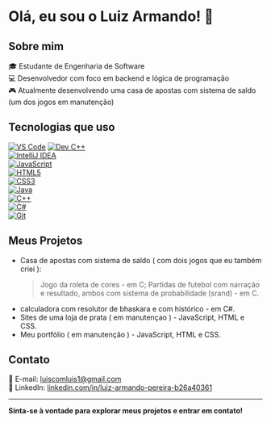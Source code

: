 # Olá, eu sou o Luiz Armando! 👋

## Sobre mim

🎓 Estudante de Engenharia de Software  
💻 Desenvolvedor com foco em backend e lógica de programação  
🎮 Atualmente desenvolvendo uma casa de apostas com sistema de saldo (um dos jogos em manutenção)  

## Tecnologias que uso

[![VS Code](https://img.shields.io/badge/VS%20Code-007ACC?style=for-the-badge&logo=visualstudiocode&logoColor=white)](https://code.visualstudio.com/)
[![Dev C++](https://img.shields.io/badge/Dev%20C++-blue?style=for-the-badge&logo=c%2B%2B)](https://www.bloodshed.net/devcpp.html)  
[![IntelliJ IDEA](https://img.shields.io/badge/IntelliJ%20IDEA-000000?style=for-the-badge&logo=intellij-idea&logoColor=white)](https://www.jetbrains.com/idea/)  
[![JavaScript](https://img.shields.io/badge/JavaScript-F7DF1E?style=for-the-badge&logo=javascript&logoColor=black)](https://developer.mozilla.org/en-US/docs/Web/JavaScript)  
[![HTML5](https://img.shields.io/badge/HTML5-E34F26?style=for-the-badge&logo=html5&logoColor=white)](https://developer.mozilla.org/en-US/docs/Web/HTML)  
[![CSS3](https://img.shields.io/badge/CSS3-1572B6?style=for-the-badge&logo=css3&logoColor=white)](https://developer.mozilla.org/en-US/docs/Web/CSS)  
[![Java](https://img.shields.io/badge/Java-007396?style=for-the-badge&logo=java&logoColor=white)](https://www.oracle.com/java/)  
[![C++](https://img.shields.io/badge/C++-00599C?style=for-the-badge&logo=c%2B%2B&logoColor=white)](https://isocpp.org/)  
[![C#](https://img.shields.io/badge/C%23-239120?style=for-the-badge&logo=c-sharp&logoColor=white)](https://learn.microsoft.com/dotnet/csharp/)  
[![Git](https://img.shields.io/badge/Git-F05032?style=for-the-badge&logo=git&logoColor=white)](https://git-scm.com/)

## Meus Projetos

- Casa de apostas com sistema de saldo ( com dois jogos que eu também criei ):
  >   Jogo da roleta de cores - em C;
  >  Partidas de futebol com narração e resultado, ambos com sistema de probabilidade (srand) - em C.
- calculadora com resolutor de bhaskara e com histórico - em C#.
- Sites de uma loja de prata ( em manutençao ) - JavaScript, HTML e CSS.
- Meu portfólio ( em manutenção ) - JavaScript, HTML e CSS.

## Contato

📧 E-mail: luiscomluis1@gmail.com  
🔗 LinkedIn: [linkedin.com/in/luiz-armando-pereira-b26a40361](https://www.linkedin.com/in/luiz-armando-pereira-b26a40361)

---

**Sinta-se à vontade para explorar meus projetos e entrar em contato!**
